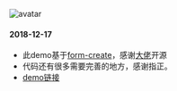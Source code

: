 ![avatar](http://jeekweb.pro/picture/fromCreate.gif)

#### 2018-12-17

+ 此demo基于[form-create](https://github.com/xaboy/form-create)，感谢[大佬](https://github.com/xaboy)开源
+ 代码还有很多需要完善的地方，感谢指正。
+ [demo链接](http://jeekweb.pro/form-create-demo/#/)
